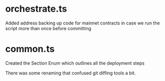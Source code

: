 # orchestrate.ts
Added address backing up code for mainnet contracts in case we run the script more than once before committing

# common.ts
Created the Section Enum which outlines all the deployment steps

There was some renaming that confused git diffing tools a bit. 